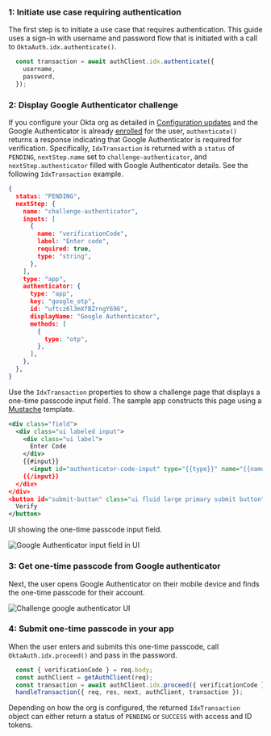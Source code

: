 ### 1: Initiate use case requiring authentication

The first step is to initiate a use case that requires authentication. This guide uses a sign-in with username and password flow that is initiated with a call to `OktaAuth.idx.authenticate()`.

```javascript
  const transaction = await authClient.idx.authenticate({
    username,
    password,
  });
```

### 2: Display Google Authenticator challenge

If you configure your Okta org as detailed in [Configuration updates](#update-configurations) and the Google Authenticator is already [enrolled](#integrate-sdk-for-authenticator-enrollment) for the user, `authenticate()` returns a response indicating that Google Authenticator is required for verification. Specifically, `IdxTransaction` is returned with a `status` of `PENDING`, `nextStep.name` set to `challenge-authenticator`, and `nextStep.authenticator` filled with Google Authenticator details. See the following `IdxTransaction` example.

```json
{
  status: "PENDING",
  nextStep: {
    name: "challenge-authenticator",
    inputs: [
      {
        name: "verificationCode",
        label: "Enter code",
        required: true,
        type: "string",
      },
    ],
    type: "app",
    authenticator: {
      type: "app",
      key: "google_otp",
      id: "uftcz6l3mXfBZrngY696",
      displayName: "Google Authenticator",
      methods: [
        {
          type: "otp",
        },
      ],
    },
  },
}
```

Use the `IdxTransaction` properties to show a challenge page that displays a one-time passcode input field. The sample app constructs this page using a [Mustache](https://mustache.github.io/) template.

```xml
<div class="field">
  <div class="ui labeled input">
    <div class="ui label">
      Enter Code
    </div>
    {{#input}}
      <input id="authenticator-code-input" type="{{type}}" name="{{name}}" autoComplete="off" required />
    {{/input}}
  </div>
</div>
<button id="submit-button" class="ui fluid large primary submit button" type="submit">
  Verify
</button>
```

UI showing the one-time passcode input field.

<div class="three-quarter">

![Google Authenticator input field in UI](/img/authenticators/authenticators-google-challenge-password.png)

</div>

### 3: Get one-time passcode from Google authenticator

Next, the user opens Google Authenticator on their mobile device and finds the one-time passcode for their account.

<div class="three-quarter">

![Challenge google authenticator UI](/img/authenticators/authenticators-google-one-time-password-fetch.png)

</div>

### 4: Submit one-time passcode in your app

When the user enters and submits this one-time passcode, call `OktaAuth.idx.proceed()` and pass in the password.

```javascript
  const { verificationCode } = req.body;
  const authClient = getAuthClient(req);
  const transaction = await authClient.idx.proceed({ verificationCode });
  handleTransaction({ req, res, next, authClient, transaction });
```

Depending on how the org is configured, the returned `IdxTransaction` object can either return a status of `PENDING` or `SUCCESS` with access and ID tokens.
